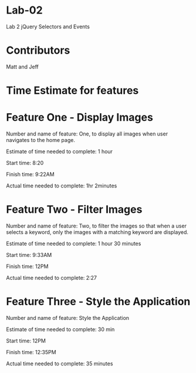 # Lab-02
Lab 2 jQuery Selectors and Events

# Contributors
Matt and Jeff

# Time Estimate for features

# Feature One - Display Images
Number and name of feature: One, to display all images when user navigates to the home page.

Estimate of time needed to complete: 1 hour

Start time: 8:20

Finish time: 9:22AM

Actual time needed to complete: 1hr 2minutes

# Feature Two - Filter Images
Number and name of feature: Two, to filter the images so that when a user selects a keyword, only the images with a matching keyword are displayed.

Estimate of time needed to complete: 1 hour 30 minutes

Start time: 9:33AM

Finish time: 12PM

Actual time needed to complete: 2:27

# Feature Three - Style the Application
Number and name of feature: Style the Application

Estimate of time needed to complete: 30 min

Start time: 12PM

Finish time: 12:35PM

Actual time needed to complete: 35 minutes